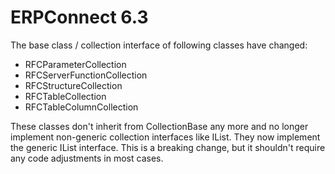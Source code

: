 
# ERPConnect 6.3

The base class / collection interface of following classes have changed:
- RFCParameterCollection
- RFCServerFunctionCollection
- RFCStructureCollection
- RFCTableCollection
- RFCTableColumnCollection

These classes don't inherit from CollectionBase any more and no longer implement non-generic collection interfaces like IList. They now implement the generic IList<T> interface.
This is a breaking change, but it shouldn't require any code adjustments in most cases.